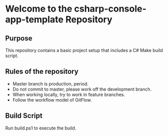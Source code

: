 # Welcome to the csharp-console-app-template Repository

## Purpose

This repository contains a basic project setup that includes a C# Make build script.

## Rules of the repository

* Master branch is production, period.
* Do not commit to master, please work off the development branch.
* When working locally, try to work in feature branches.
* Follow the workflow model of GitFlow.

## Build Script

Run build.ps1 to execute the build.